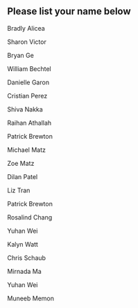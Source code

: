 ## Please list your name below

Bradly Alicea

Sharon Victor

Bryan Ge

William  Bechtel  

Danielle Garon

Cristian Perez

Shiva Nakka

Raihan Athallah

Patrick Brewton

Michael Matz

Zoe Matz

Dilan Patel

Liz Tran

Patrick Brewton  

Rosalind Chang

Yuhan Wei

Kalyn Watt

Chris Schaub  

Mirnada Ma

Yuhan Wei   

Muneeb Memon
